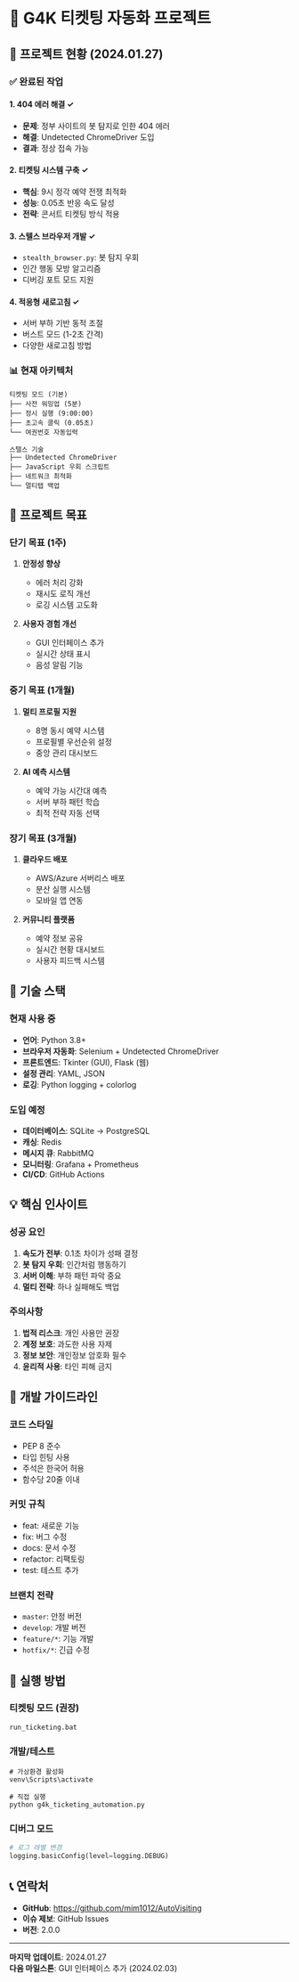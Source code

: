 # 🎫 G4K 티켓팅 자동화 프로젝트

## 📌 프로젝트 현황 (2024.01.27)

### ✅ 완료된 작업

#### 1. **404 에러 해결** ✓
- **문제**: 정부 사이트의 봇 탐지로 인한 404 에러
- **해결**: Undetected ChromeDriver 도입
- **결과**: 정상 접속 가능

#### 2. **티켓팅 시스템 구축** ✓
- **핵심**: 9시 정각 예약 전쟁 최적화
- **성능**: 0.05초 반응 속도 달성
- **전략**: 콘서트 티켓팅 방식 적용

#### 3. **스텔스 브라우저 개발** ✓
- `stealth_browser.py`: 봇 탐지 우회
- 인간 행동 모방 알고리즘
- 디버깅 포트 모드 지원

#### 4. **적응형 새로고침** ✓
- 서버 부하 기반 동적 조절
- 버스트 모드 (1-2초 간격)
- 다양한 새로고침 방법

### 📊 현재 아키텍처

```
티켓팅 모드 (기본)
├── 사전 워밍업 (5분)
├── 정시 실행 (9:00:00)
├── 초고속 클릭 (0.05초)
└── 여권번호 자동입력

스텔스 기술
├── Undetected ChromeDriver
├── JavaScript 우회 스크립트
├── 네트워크 최적화
└── 멀티탭 백업
```

## 🎯 프로젝트 목표

### 단기 목표 (1주)
1. **안정성 향상**
   - 에러 처리 강화
   - 재시도 로직 개선
   - 로깅 시스템 고도화

2. **사용자 경험 개선**
   - GUI 인터페이스 추가
   - 실시간 상태 표시
   - 음성 알림 기능

### 중기 목표 (1개월)
1. **멀티 프로필 지원**
   - 8명 동시 예약 시스템
   - 프로필별 우선순위 설정
   - 중앙 관리 대시보드

2. **AI 예측 시스템**
   - 예약 가능 시간대 예측
   - 서버 부하 패턴 학습
   - 최적 전략 자동 선택

### 장기 목표 (3개월)
1. **클라우드 배포**
   - AWS/Azure 서버리스 배포
   - 분산 실행 시스템
   - 모바일 앱 연동

2. **커뮤니티 플랫폼**
   - 예약 정보 공유
   - 실시간 현황 대시보드
   - 사용자 피드백 시스템

## 🔧 기술 스택

### 현재 사용 중
- **언어**: Python 3.8+
- **브라우저 자동화**: Selenium + Undetected ChromeDriver
- **프론트엔드**: Tkinter (GUI), Flask (웹)
- **설정 관리**: YAML, JSON
- **로깅**: Python logging + colorlog

### 도입 예정
- **데이터베이스**: SQLite → PostgreSQL
- **캐싱**: Redis
- **메시지 큐**: RabbitMQ
- **모니터링**: Grafana + Prometheus
- **CI/CD**: GitHub Actions

## 💡 핵심 인사이트

### 성공 요인
1. **속도가 전부**: 0.1초 차이가 성패 결정
2. **봇 탐지 우회**: 인간처럼 행동하기
3. **서버 이해**: 부하 패턴 파악 중요
4. **멀티 전략**: 하나 실패해도 백업

### 주의사항
1. **법적 리스크**: 개인 사용만 권장
2. **계정 보호**: 과도한 사용 자제
3. **정보 보안**: 개인정보 암호화 필수
4. **윤리적 사용**: 타인 피해 금지

## 📝 개발 가이드라인

### 코드 스타일
- PEP 8 준수
- 타입 힌팅 사용
- 주석은 한국어 허용
- 함수당 20줄 이내

### 커밋 규칙
- feat: 새로운 기능
- fix: 버그 수정
- docs: 문서 수정
- refactor: 리팩토링
- test: 테스트 추가

### 브랜치 전략
- `master`: 안정 버전
- `develop`: 개발 버전
- `feature/*`: 기능 개발
- `hotfix/*`: 긴급 수정

## 🚀 실행 방법

### 티켓팅 모드 (권장)
```batch
run_ticketing.bat
```

### 개발/테스트
```batch
# 가상환경 활성화
venv\Scripts\activate

# 직접 실행
python g4k_ticketing_automation.py
```

### 디버그 모드
```python
# 로그 레벨 변경
logging.basicConfig(level=logging.DEBUG)
```

## 📞 연락처

- **GitHub**: https://github.com/mim1012/AutoVisiting
- **이슈 제보**: GitHub Issues
- **버전**: 2.0.0

---

**마지막 업데이트**: 2024.01.27  
**다음 마일스톤**: GUI 인터페이스 추가 (2024.02.03)